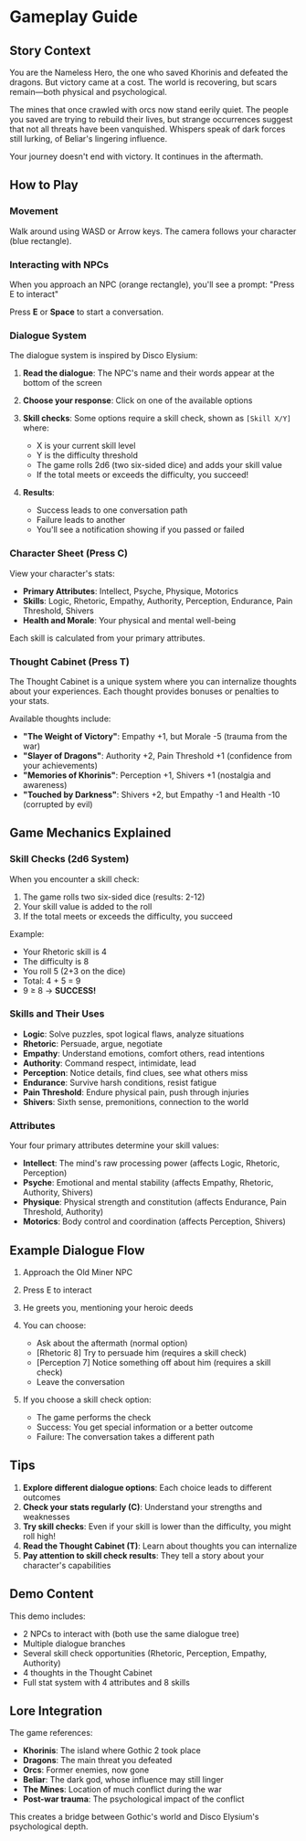 # Gameplay Guide

## Story Context

You are the Nameless Hero, the one who saved Khorinis and defeated the dragons. But victory came at a cost. The world is recovering, but scars remain—both physical and psychological. 

The mines that once crawled with orcs now stand eerily quiet. The people you saved are trying to rebuild their lives, but strange occurrences suggest that not all threats have been vanquished. Whispers speak of dark forces still lurking, of Beliar's lingering influence.

Your journey doesn't end with victory. It continues in the aftermath.

## How to Play

### Movement
Walk around using WASD or Arrow keys. The camera follows your character (blue rectangle).

### Interacting with NPCs
When you approach an NPC (orange rectangle), you'll see a prompt: "Press E to interact"

Press **E** or **Space** to start a conversation.

### Dialogue System

The dialogue system is inspired by Disco Elysium:

1. **Read the dialogue**: The NPC's name and their words appear at the bottom of the screen
2. **Choose your response**: Click on one of the available options
3. **Skill checks**: Some options require a skill check, shown as `[Skill X/Y]` where:
   - X is your current skill level
   - Y is the difficulty threshold
   - The game rolls 2d6 (two six-sided dice) and adds your skill value
   - If the total meets or exceeds the difficulty, you succeed!

4. **Results**: 
   - Success leads to one conversation path
   - Failure leads to another
   - You'll see a notification showing if you passed or failed

### Character Sheet (Press C)

View your character's stats:

- **Primary Attributes**: Intellect, Psyche, Physique, Motorics
- **Skills**: Logic, Rhetoric, Empathy, Authority, Perception, Endurance, Pain Threshold, Shivers
- **Health and Morale**: Your physical and mental well-being

Each skill is calculated from your primary attributes.

### Thought Cabinet (Press T)

The Thought Cabinet is a unique system where you can internalize thoughts about your experiences. Each thought provides bonuses or penalties to your stats.

Available thoughts include:
- **"The Weight of Victory"**: Empathy +1, but Morale -5 (trauma from the war)
- **"Slayer of Dragons"**: Authority +2, Pain Threshold +1 (confidence from your achievements)
- **"Memories of Khorinis"**: Perception +1, Shivers +1 (nostalgia and awareness)
- **"Touched by Darkness"**: Shivers +2, but Empathy -1 and Health -10 (corrupted by evil)

## Game Mechanics Explained

### Skill Checks (2d6 System)

When you encounter a skill check:
1. The game rolls two six-sided dice (results: 2-12)
2. Your skill value is added to the roll
3. If the total meets or exceeds the difficulty, you succeed

Example: 
- Your Rhetoric skill is 4
- The difficulty is 8
- You roll 5 (2+3 on the dice)
- Total: 4 + 5 = 9
- 9 ≥ 8 → **SUCCESS!**

### Skills and Their Uses

- **Logic**: Solve puzzles, spot logical flaws, analyze situations
- **Rhetoric**: Persuade, argue, negotiate
- **Empathy**: Understand emotions, comfort others, read intentions
- **Authority**: Command respect, intimidate, lead
- **Perception**: Notice details, find clues, see what others miss
- **Endurance**: Survive harsh conditions, resist fatigue
- **Pain Threshold**: Endure physical pain, push through injuries
- **Shivers**: Sixth sense, premonitions, connection to the world

### Attributes

Your four primary attributes determine your skill values:

- **Intellect**: The mind's raw processing power (affects Logic, Rhetoric, Perception)
- **Psyche**: Emotional and mental stability (affects Empathy, Rhetoric, Authority, Shivers)
- **Physique**: Physical strength and constitution (affects Endurance, Pain Threshold, Authority)
- **Motorics**: Body control and coordination (affects Perception, Shivers)

## Example Dialogue Flow

1. Approach the Old Miner NPC
2. Press E to interact
3. He greets you, mentioning your heroic deeds
4. You can choose:
   - Ask about the aftermath (normal option)
   - [Rhetoric 8] Try to persuade him (requires a skill check)
   - [Perception 7] Notice something off about him (requires a skill check)
   - Leave the conversation

5. If you choose a skill check option:
   - The game performs the check
   - Success: You get special information or a better outcome
   - Failure: The conversation takes a different path

## Tips

1. **Explore different dialogue options**: Each choice leads to different outcomes
2. **Check your stats regularly (C)**: Understand your strengths and weaknesses
3. **Try skill checks**: Even if your skill is lower than the difficulty, you might roll high!
4. **Read the Thought Cabinet (T)**: Learn about thoughts you can internalize
5. **Pay attention to skill check results**: They tell a story about your character's capabilities

## Demo Content

This demo includes:
- 2 NPCs to interact with (both use the same dialogue tree)
- Multiple dialogue branches
- Several skill check opportunities (Rhetoric, Perception, Empathy, Authority)
- 4 thoughts in the Thought Cabinet
- Full stat system with 4 attributes and 8 skills

## Lore Integration

The game references:
- **Khorinis**: The island where Gothic 2 took place
- **Dragons**: The main threat you defeated
- **Orcs**: Former enemies, now gone
- **Beliar**: The dark god, whose influence may still linger
- **The Mines**: Location of much conflict during the war
- **Post-war trauma**: The psychological impact of the conflict

This creates a bridge between Gothic's world and Disco Elysium's psychological depth.
